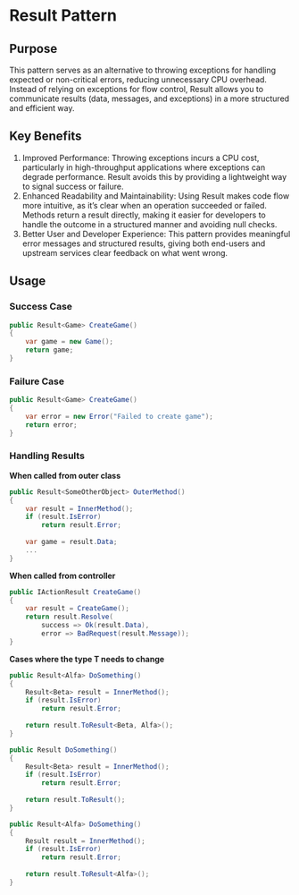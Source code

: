 # Result Pattern

## Purpose
This pattern serves as an alternative to throwing exceptions for handling expected or non-critical errors, 
reducing unnecessary CPU overhead. Instead of relying on exceptions for flow control, Result<T> allows you
to communicate results (data, messages, and exceptions) in a more structured and efficient way.

## Key Benefits
1. Improved Performance: Throwing exceptions incurs a CPU cost, particularly in high-throughput applications where exceptions can degrade performance. Result<T> avoids this by providing a lightweight way to signal success or failure.
2. Enhanced Readability and Maintainability: Using Result<T> makes code flow more intuitive, as it’s clear when an operation succeeded or failed. Methods return a result directly, making it easier for developers to handle the outcome in a structured manner and avoiding null checks.
3. Better User and Developer Experience: This pattern provides meaningful error messages and structured results, giving both end-users and upstream services clear feedback on what went wrong. 

## Usage

### Success Case
```C#
public Result<Game> CreateGame()
{
	var game = new Game();
	return game;
}
````

### Failure Case
```C#
public Result<Game> CreateGame()
{
	var error = new Error("Failed to create game");
	return error;
}
```

### Handling Results

**When called from outer class**
```C#
public Result<SomeOtherObject> OuterMethod()
{
	var result = InnerMethod();
	if (result.IsError)
		return result.Error;
	
	var game = result.Data;
	...
}
```

**When called from controller**
```C#
public IActionResult CreateGame()
{
	var result = CreateGame();
	return result.Resolve(
		success => Ok(result.Data),
		error => BadRequest(result.Message));
}
```

**Cases where the type T needs to change**
```C#
public Result<Alfa> DoSomething()
{
	Result<Beta> result = InnerMethod();
	if (result.IsError)
		return result.Error;
	
	return result.ToResult<Beta, Alfa>();	
}
```
```C#
public Result DoSomething()
{
	Result<Beta> result = InnerMethod();
	if (result.IsError)
		return result.Error;
	
	return result.ToResult();	
}
```
```C#
public Result<Alfa> DoSomething()
{
	Result result = InnerMethod();
	if (result.IsError)
		return result.Error;
	
	return result.ToResult<Alfa>();	
}
```
